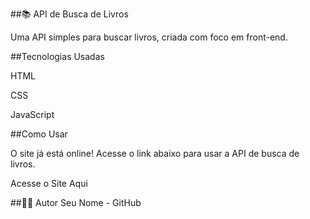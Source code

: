 

##📚 API de Busca de Livros

Uma API simples para buscar livros, criada com foco em front-end.

##Tecnologias Usadas

HTML

CSS

JavaScript


##Como Usar

O site já está online! Acesse o link abaixo para usar a API de busca de livros.

Acesse o Site Aqui


##👨‍💻 Autor
Seu Nome - GitHub
